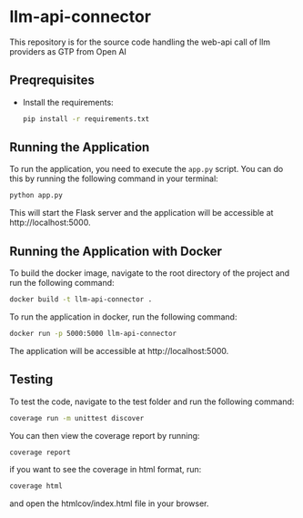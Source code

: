 # llm-api-connector
This repository is for the source code handling the web-api call of llm providers as GTP from Open AI

## Preqrequisites
- Install the requirements:
    ```bash
    pip install -r requirements.txt
    ```

## Running the Application

To run the application, you need to execute the `app.py` script. You can do this by running the following command in your terminal:
```bash
python app.py
```
This will start the Flask server and the application will be accessible at 
    http://localhost:5000.

## Running the Application with Docker
To build the docker image, navigate to the root directory of the project and run the following command:
```bash
docker build -t llm-api-connector .
```
To run the application in docker, run the following command:
```bash
docker run -p 5000:5000 llm-api-connector
```
The application will be accessible at 
    http://localhost:5000.

## Testing
To test the code, navigate to the test folder and run the following command:
```bash
coverage run -m unittest discover
```
You can then view the coverage report by running:
```bash
coverage report
```
if you want to see the coverage in html format, run:
```bash
coverage html
```
and open the htmlcov/index.html file in your browser.